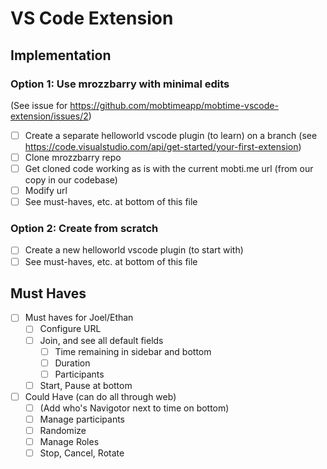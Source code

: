 # VS Code Extension 

## Implementation
### Option 1: Use mrozzbarry with minimal edits

(See issue for https://github.com/mobtimeapp/mobtime-vscode-extension/issues/2)

- [ ] Create a separate helloworld vscode plugin (to learn) on a branch (see https://code.visualstudio.com/api/get-started/your-first-extension)
- [ ] Clone mrozzbarry repo
- [ ] Get cloned code working as is with the current mobti.me url (from our copy in our codebase)
- [ ] Modify url
- [ ] See must-haves, etc. at bottom of this file 

### Option 2: Create from scratch

- [ ] Create a new helloworld vscode plugin (to start with)
- [ ] See must-haves, etc. at bottom of this file

## Must Haves

- [ ] Must haves for Joel/Ethan
  - [ ] Configure URL
  - [ ] Join, and see all default fields
    - [ ] Time remaining in sidebar and bottom
    - [ ] Duration
    - [ ] Participants 
  - [ ] Start, Pause at bottom
- [ ] Could Have (can do all through web)
  - [ ] (Add who's Navigotor next to time on bottom)
  - [ ] Manage participants
  - [ ] Randomize
  - [ ] Manage Roles
  - [ ] Stop, Cancel, Rotate